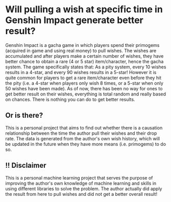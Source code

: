 # Will pulling a wish at specific time in Genshin Impact generate better result?

Genshin Impact is a gacha game in which players spend their primogems (acquired in game and using real money) to pull wishes. 
The wishes are accumulated and after players make a certain number of wishes, they have better chance to obtain a rare (4 or 5 star) item/character, hence the gacha system.
The game specifically states that: As a pity system, every 10 wishes results in a 4-star, and every 90 wishes results in a 5-star! However it is quite common for players to get a rare item/character even before they hit the pity (i.e. a 4-star when players only wish 8 times, or a 5-star when only 50 wishes have been made).
As of now, there has been no way for ones to get better result on their wishes, everything is total random and really based on chances. 
There is nothing you can do to get better results.

## Or is there?

This is a personal project that aims to find out whether there is a causation relationship between the time the author pull their wishes and their drop rate. 
The data is generated from the author's own wish history, which will be updated in the future when they have more means (i.e. primogems) to do so.

## !! Disclaimer
This is a personal machine learning project that serves the purpose of improving the author's own knowledge of machine learning and skills in using different libraries to solve the problem.
The author actually did apply the result from here to pull wishes and did not get a better overall result!
